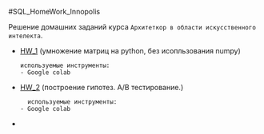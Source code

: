 #SQL_HomeWork_Innopolis

Решение домашних заданий курса `Архитеткор в области искусственного интелекта`.
  - [HW_1](/HW_1/) (умножение матриц на python, без исопльзования numpy)
        
        используемые инструменты:
        - Google colab
  - [HW_2](/HW_2/) (построение гипотез. А/В тестирование.)

          используемые инструменты:
        - Google colab
 - 



